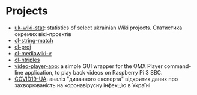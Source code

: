 Projects
========

- [uk-wiki-stat](/uk-wiki-stat): statistics of select ukrainian Wiki
  projects. Статистика окремих вікі-проєктів
- [cl-string-match](/cl-string-match)
- [cl-proj](/cl-proj)
- [cl-mediawiki-v](/cl-mediawiki-v)
- [cl-ntriples](/cl-ntriples)
- [video-player-app](/video-player-app): a simple GUI wrapper for the
  OMX Player command-line application, to play back videos on
  Raspberry Pi 3 SBC.
- [COVID19-UA](/covid19_ua): аналіз "диванного експерта" відкритих
  даних про захворюваність на коронавірусну інфекцію в Україні
